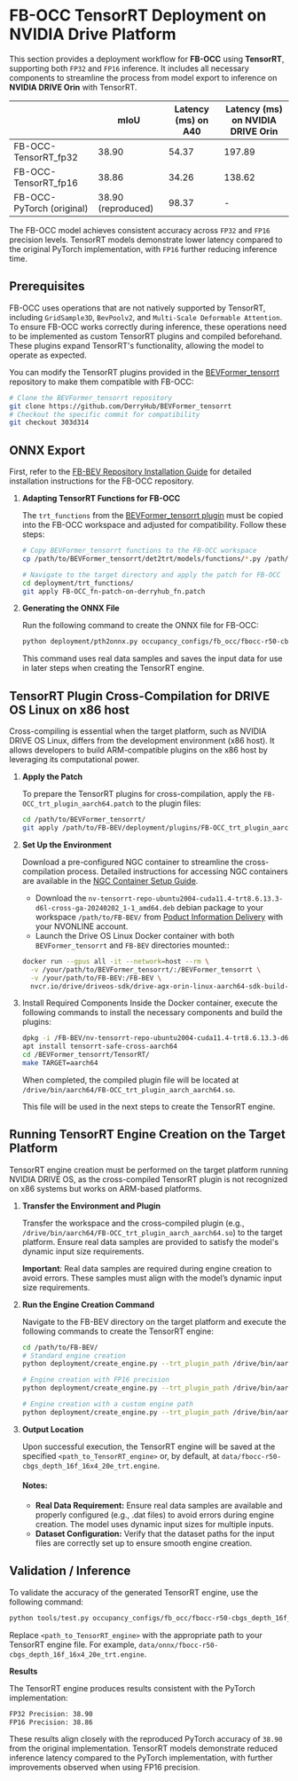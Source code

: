 # FB-OCC TensorRT Deployment on NVIDIA Drive Platform


This section provides a deployment workflow for **FB-OCC** using **TensorRT**, supporting both `FP32` and `FP16` inference. It includes all necessary components to streamline the process from model export to inference on **NVIDIA DRIVE Orin** with TensorRT.

<div align="center">

|                           | mIoU              | Latency (ms) on A40  |  Latency (ms) on NVIDIA DRIVE Orin   |
|---------------------------|-------------------|----------------------|--------------------------------------|
| FB-OCC-TensorRT_fp32      | 38.90             | 54.37                | 197.89                               |
| FB-OCC-TensorRT_fp16      | 38.86             | 34.26                | 138.62                               |
| FB-OCC-PyTorch (original) | 38.90 (reproduced)| 98.37                | -                                    |

</div>


The FB-OCC model achieves consistent accuracy across `FP32` and `FP16` precision levels. 
TensorRT models demonstrate lower latency compared to the original PyTorch implementation, with `FP16` further reducing inference time. 



## Prerequisites

   FB-OCC uses operations that are not natively supported by TensorRT, including `GridSample3D`, `BevPoolv2`, and `Multi-Scale Deformable Attention`. To ensure FB-OCC works correctly during inference, these operations need to be implemented as custom TensorRT plugins and compiled beforehand. These plugins expand TensorRT's functionality, allowing the model to operate as expected.
   
   You can modify the TensorRT plugins provided in the [BEVFormer_tensorrt](https://github.com/DerryHub/BEVFormer_tensorrt) repository to make them compatible with FB-OCC:
   ```bash
   # Clone the BEVFormer_tensorrt repository
   git clone https://github.com/DerryHub/BEVFormer_tensorrt
   # Checkout the specific commit for compatibility
   git checkout 303d314
   ```

## ONNX Export  
   First, refer to the [FB-BEV Repository Installation Guide](docs/install.md) for detailed installation instructions for the FB-OCC repository.

1. **Adapting TensorRT Functions for FB-OCC**
   
   The `trt_functions` from the [BEVFormer_tensorrt plugin](https://github.com/DerryHub/BEVFormer_tensorrt/tree/303d3140c14016047c07f9db73312af364f0dd7c/det2trt/models/functions) must be copied into the FB-OCC workspace and adjusted for compatibility. Follow these steps:

   ```bash
   # Copy BEVFormer_tensorrt functions to the FB-OCC workspace
   cp /path/to/BEVFormer_tensorrt/det2trt/models/functions/*.py /path/to/FB-BEV/deployment/trt_functions/

   # Navigate to the target directory and apply the patch for FB-OCC
   cd deployment/trt_functions/
   git apply FB-OCC_fn-patch-on-derryhub_fn.patch
   ```

2. **Generating the ONNX File**

   Run the following command to create the ONNX file for FB-OCC:
   ```bash
   python deployment/pth2onnx.py occupancy_configs/fb_occ/fbocc-r50-cbgs_depth_16f_16x4_20e_trt.py
   ```

   This command uses real data samples and saves the input data for use in later steps when creating the TensorRT engine.


   

## TensorRT Plugin Cross-Compilation for DRIVE OS Linux on x86 host

   Cross-compiling is essential when the target platform, such as NVIDIA DRIVE OS Linux, differs from the development environment (x86 host). It allows developers to build ARM-compatible plugins on the x86 host by leveraging its computational power. 

1. **Apply the Patch**

   To prepare the TensorRT plugins for cross-compilation, apply the `FB-OCC_trt_plugin_aarch64.patch` to the plugin files:

   ```bash
   cd /path/to/BEVFormer_tensorrt/
   git apply /path/to/FB-BEV/deployment/plugins/FB-OCC_trt_plugin_aarch64.patch
   ```   

2. **Set Up the Environment**

   Download a pre-configured NGC container to streamline the cross-compilation process. Detailed instructions for accessing NGC containers are available in the [NGC Container Setup Guide](https://developer.nvidia.com/docs/drive/drive-os/6.0.10/public/drive-os-linux-installation/common/topics/installation/docker-ngc/setup-drive-os-linux-nvonline.html).    
   - Download the `nv-tensorrt-repo-ubuntu2004-cuda11.4-trt8.6.13.3-d6l-cross-ga-20240202_1-1_amd64.deb` debian package to your workspace `/path/to/FB-BEV/` from [Poduct Information Delivery](https://apps.nvidia.com/PID/ContentGroup/Detail/1948?FromLocation=CL) with your NVONLINE account. 
   - Launch the Drive OS Linux Docker container with both `BEVFormer_tensorrt` and `FB-BEV` directories mounted::
   ```bash
   docker run --gpus all -it --network=host --rm \
     -v /your/path/to/BEVFormer_tensorrt/:/BEVFormer_tensorrt \
     -v /your/path/to/FB-BEV:/FB-BEV \
     nvcr.io/drive/driveos-sdk/drive-agx-orin-linux-aarch64-sdk-build-x86:6.0.10.0-0009
   ```
3. Install Required Components
   Inside the Docker container, execute the following commands to install the necessary components and build the plugins:   
   ```bash
   dpkg -i /FB-BEV/nv-tensorrt-repo-ubuntu2004-cuda11.4-trt8.6.13.3-d6l-cross-ga-20240202_1-1_amd64.deb
   apt install tensorrt-safe-cross-aarch64
   cd /BEVFormer_tensorrt/TensorRT/
   make TARGET=aarch64
   ```
   When completed, the compiled plugin file will be located at `/drive/bin/aarch64/FB-OCC_trt_plugin_aarch_aarch64.so`.

   This file will be used in the next steps to create the TensorRT engine.

   
## Running TensorRT Engine Creation on the Target Platform

TensorRT engine creation must be performed on the target platform running NVIDIA DRIVE OS, as the cross-compiled TensorRT plugin is not recognized on x86 systems but works on ARM-based platforms.

1. **Transfer the Environment and Plugin**
   
   Transfer the workspace and the cross-compiled plugin (e.g., `/drive/bin/aarch64/FB-OCC_trt_plugin_aarch_aarch64.so`) to the target platform. Ensure real data samples are provided to satisfy the model's dynamic input size requirements.

   **Important**: Real data samples are required during engine creation to avoid errors. These samples must align with the model’s dynamic input size requirements.

2. **Run the Engine Creation Command** 
   
   Navigate to the FB-BEV directory on the target platform and execute the following commands to create the TensorRT engine:

   ```bash
   cd /path/to/FB-BEV/
   # Standard engine creation
   python deployment/create_engine.py --trt_plugin_path /drive/bin/aarch64/FB-OCC_trt_plugin_aarch_aarch64.so

   # Engine creation with FP16 precision
   python deployment/create_engine.py --trt_plugin_path /drive/bin/aarch64/FB-OCC_trt_plugin_aarch_aarch64.so --fp16

   # Engine creation with a custom engine path
   python deployment/create_engine.py --trt_plugin_path /drive/bin/aarch64/FB-OCC_trt_plugin_aarch_aarch64.so --trt_engine_path <path_to_TensorRT_engine>
   ```

3. **Output Location**

   Upon successful execution, the TensorRT engine will be saved at the specified `<path_to_TensorRT_engine>` or, by default, at `data/fbocc-r50-cbgs_depth_16f_16x4_20e_trt.engine`.

   #### **Notes:**

   - **Real Data Requirement:** Ensure real data samples are available and properly configured (e.g., .dat files) to avoid errors during engine creation. The model uses dynamic input sizes for multiple inputs.
   - **Dataset Configuration:** Verify that the dataset paths for the input files are correctly set up to ensure smooth engine creation.

## Validation / Inference 

   To validate the accuracy of the generated TensorRT engine, use the following command:

   ```bash
   python tools/test.py occupancy_configs/fb_occ/fbocc-r50-cbgs_depth_16f_16x4_20e_trt.py ckpts/fbocc-r50-cbgs_depth_16f_16x4_20e.pth --trt_engine <path_to_TensorRT_engine>
   ```
   
   Replace `<path_to_TensorRT_engine>` with the appropriate path to your TensorRT engine file. For example, `data/onnx/fbocc-r50-cbgs_depth_16f_16x4_20e_trt.engine`. 

   **Results**

   The TensorRT engine produces results consistent with the PyTorch implementation:
   ```bash
   FP32 Precision: 38.90
   FP16 Precision: 38.86
   ```
   These results align closely with the reproduced PyTorch accuracy of `38.90` from the original implementation.
   TensorRT models demonstrate reduced inference latency compared to the PyTorch implementation, with further improvements observed when using FP16 precision.


